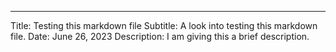 ---

Title: Testing this markdown file
Subtitle: A look into testing this markdown file.
Date: June 26, 2023
Description: I am giving this a brief description.
